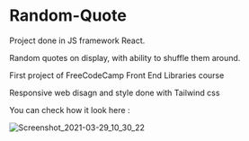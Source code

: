 # Random-Quote
Project done in JS framework React. 

Random quotes on display, with ability to shuffle them around.

First project of FreeCodeCamp Front End Libraries course


Responsive web disagn and style done with Tailwind css


You can check how it look here : 


![Screenshot_2021-03-29_10_30_22](https://user-images.githubusercontent.com/62839581/112852480-fb825f80-9079-11eb-9911-1e672816566b.png)
